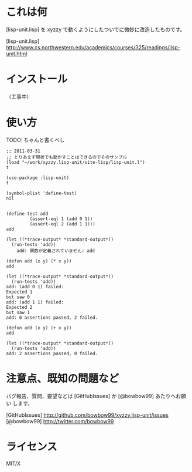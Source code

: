 これは何
========
[lisp-unit.lisp] を xyzzy で動くようにしたついでに微妙に改造したものです。

  [lisp-unit.lisp] http://www.cs.northwestern.edu/academics/courses/325/readings/lisp-unit.html

インストール
============
（工事中）

使い方
======
TODO: ちゃんと書くべし

    ;; 2011-03-31
    ;; とりあえず現状でも動かすことはできるのでそのサンプル
    (load "~/work/xyzzy.lisp-unit/site-lisp/lisp-unit.l")
    t
    
    (use-package :lisp-unit)
    t
    
    (symbol-plist 'define-test)
    nil
    
    
    (define-test add
    	     (assert-eql 1 (add 0 1))
    	     (assert-eql 2 (add 1 1)))
    add
    
    (let ((*trace-output* *standard-output*))
      (run-tests 'add))
        add: 関数が定義されていません: add
    
    (defun add (x y) (* x y))
    add
    
    (let ((*trace-output* *standard-output*))
      (run-tests 'add))
    add: (add 0 1) failed: 
    Expected 1 
    but saw 0
    add: (add 1 1) failed: 
    Expected 2 
    but saw 1
    add: 0 assertions passed, 2 failed.
    
    (defun add (x y) (+ x y))
    add
    
    (let ((*trace-output* *standard-output*))
      (run-tests 'add))
    add: 2 assertions passed, 0 failed.


注意点、既知の問題など
======================

バグ報告、質問、要望などは [GitHubIssues] か [@bowbow99] あたりへお願い
します。

  [GitHubIssues] http://github.com/bowbow99/xyzzy.lisp-unit/issues
  [@bowbow99] http://twitter.com/bowbow99


ライセンス
==========
MIT/X
